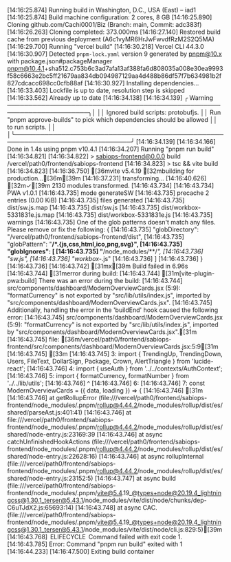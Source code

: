 [14:16:25.874] Running build in Washington, D.C., USA (East) – iad1
[14:16:25.874] Build machine configuration: 2 cores, 8 GB
[14:16:25.890] Cloning github.com/Cachi0001/Biz (Branch: main, Commit: adc383f)
[14:16:26.263] Cloning completed: 373.000ms
[14:16:27.140] Restored build cache from previous deployment (A6c1vyMR6HrJwFwvdfRzM2S2Q5MA)
[14:16:29.700] Running "vercel build"
[14:16:30.218] Vercel CLI 44.3.0
[14:16:30.907] Detected `pnpm-lock.yaml` version 9 generated by pnpm@10.x with package.json#packageManager pnpm@10.4.1+sha512.c753b6c3ad7afa13af388fa6d808035a008e30ea9993f58c6663e2bc5ff21679aa834db094987129aa4d488b86df57f7b634981b2f827cdcacc698cc0cfb88af
[14:16:30.927] Installing dependencies...
[14:16:33.403] Lockfile is up to date, resolution step is skipped
[14:16:33.562] Already up to date
[14:16:34.138] 
[14:16:34.139] ╭ Warning ─────────────────────────────────────────────────────────────────────╮│                                                                              ││   Ignored build scripts: protobufjs.                                         ││   Run "pnpm approve-builds" to pick which dependencies should be allowed     ││   to run scripts.                                                            ││                                                                              │╰──────────────────────────────────────────────────────────────────────────────╯
[14:16:34.139] 
[14:16:34.166] Done in 1.4s using pnpm v10.4.1
[14:16:34.207] Running "pnpm run build"
[14:16:34.821] 
[14:16:34.822] > sabiops-frontend@0.0.0 build /vercel/path0/frontend/sabiops-frontend
[14:16:34.823] > tsc && vite build
[14:16:34.823] 
[14:16:36.750] [36mvite v5.4.19 [32mbuilding for production...[36m[39m
[14:16:37.231] transforming...
[14:16:40.626] [32m✓[39m 2130 modules transformed.
[14:16:43.734] 
[14:16:43.734] PWA v1.0.1
[14:16:43.735] mode      generateSW
[14:16:43.735] precache  2 entries (0.00 KiB)
[14:16:43.735] files generated
[14:16:43.735]   dist/sw.js.map
[14:16:43.735]   dist/sw.js
[14:16:43.735]   dist/workbox-5331831e.js.map
[14:16:43.735]   dist/workbox-5331831e.js
[14:16:43.735] warnings
[14:16:43.735]   One of the glob patterns doesn't match any files. Please remove or fix the following: {
[14:16:43.735]   "globDirectory": "/vercel/path0/frontend/sabiops-frontend/dist",
[14:16:43.735]   "globPattern": "**/*.{js,css,html,ico,png,svg}",
[14:16:43.735]   "globIgnores": [
[14:16:43.735]     "**/node_modules/**/*",
[14:16:43.736]     "sw.js",
[14:16:43.736]     "workbox-*.js"
[14:16:43.736]   ]
[14:16:43.736] }
[14:16:43.736] 
[14:16:43.742] [31mx[39m Build failed in 6.96s
[14:16:43.744] [31merror during build:
[14:16:43.744] [31m[vite-plugin-pwa:build] There was an error during the build:
[14:16:43.744]   src/components/dashboard/ModernOverviewCards.jsx (5:9): "formatCurrency" is not exported by "src/lib/utils/index.js", imported by "src/components/dashboard/ModernOverviewCards.jsx".
[14:16:43.745] Additionally, handling the error in the 'buildEnd' hook caused the following error:
[14:16:43.745]   src/components/dashboard/ModernOverviewCards.jsx (5:9): "formatCurrency" is not exported by "src/lib/utils/index.js", imported by "src/components/dashboard/ModernOverviewCards.jsx".[31m
[14:16:43.745] file: [36m/vercel/path0/frontend/sabiops-frontend/src/components/dashboard/ModernOverviewCards.jsx:5:9[31m
[14:16:43.745] [33m
[14:16:43.745] 3: import { TrendingUp, TrendingDown, Users, FileText, DollarSign, Package, Crown, AlertTriangle } from 'lucide-react';
[14:16:43.746] 4: import { useAuth } from '../../contexts/AuthContext';
[14:16:43.746] 5: import { formatCurrency, formatNumber } from '../../lib/utils';
[14:16:43.746]             ^
[14:16:43.746] 6: 
[14:16:43.746] 7: const ModernOverviewCards = ({ data, loading }) => {
[14:16:43.746] [31m
[14:16:43.746]     at getRollupError (file:///vercel/path0/frontend/sabiops-frontend/node_modules/.pnpm/rollup@4.44.2/node_modules/rollup/dist/es/shared/parseAst.js:401:41)
[14:16:43.746]     at file:///vercel/path0/frontend/sabiops-frontend/node_modules/.pnpm/rollup@4.44.2/node_modules/rollup/dist/es/shared/node-entry.js:23169:39
[14:16:43.746]     at async catchUnfinishedHookActions (file:///vercel/path0/frontend/sabiops-frontend/node_modules/.pnpm/rollup@4.44.2/node_modules/rollup/dist/es/shared/node-entry.js:22628:16)
[14:16:43.746]     at async rollupInternal (file:///vercel/path0/frontend/sabiops-frontend/node_modules/.pnpm/rollup@4.44.2/node_modules/rollup/dist/es/shared/node-entry.js:23152:5)
[14:16:43.747]     at async build (file:///vercel/path0/frontend/sabiops-frontend/node_modules/.pnpm/vite@5.4.19_@types+node@20.19.4_lightningcss@1.30.1_terser@5.43.1/node_modules/vite/dist/node/chunks/dep-C6uTJdX2.js:65693:14)
[14:16:43.748]     at async CAC.<anonymous> (file:///vercel/path0/frontend/sabiops-frontend/node_modules/.pnpm/vite@5.4.19_@types+node@20.19.4_lightningcss@1.30.1_terser@5.43.1/node_modules/vite/dist/node/cli.js:829:5)[39m
[14:16:43.768]  ELIFECYCLE  Command failed with exit code 1.
[14:16:43.785] Error: Command "pnpm run build" exited with 1
[14:16:44.233] 
[14:16:47.500] Exiting build container